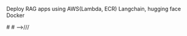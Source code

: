 Deploy RAG apps using AWS(Lambda, ECR) Langchain, hugging face Docker

#<!-- 
#<!-- #aws configure -->
#<!-- AWS Access Key ID [None]: AKIAYS2NUDCKKPUBHRGK
##AWS Secret Access Key [None]: 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
#Default region name [None]: us-east-1
#Default output format [None]: json --> -->///
